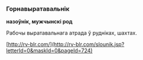 ### Горнавыратавальнік
**назоўнік, мужчынскі род**

Рабочы выратавальнага атрада ў рудніках, шахтах.

<a rel="author">[http://rv-blr.com/](http://rv-blr.com/slounik.jsp?letterId=0&maskId=0&pageId=724)</a>
